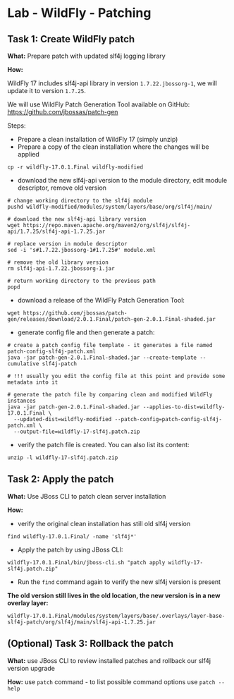 # Lab - WildFly - Patching

## Task 1: Create WildFly patch

**What:** Prepare patch with updated slf4j logging library

**How:**

WildFly 17 includes slf4j-api library in version `1.7.22.jbossorg-1`, we will update it to version `1.7.25`.

We will use WildFly Patch Generation Tool available on GitHub: https://github.com/jbossas/patch-gen

Steps:
* Prepare a clean installation of WildFly 17 (simply unzip)
* Prepare a copy of the clean installation where the changes will be applied
```
cp -r wildfly-17.0.1.Final wildfly-modified
```
* download the new slf4j-api version to the module directory, edit module descriptor, remove old version
```
# change working directory to the slf4j module
pushd wildfly-modified/modules/system/layers/base/org/slf4j/main/

# download the new slf4j-api library version
wget https://repo.maven.apache.org/maven2/org/slf4j/slf4j-api/1.7.25/slf4j-api-1.7.25.jar

# replace version in module descriptor
sed -i 's#1.7.22.jbossorg-1#1.7.25#' module.xml

# remove the old library version
rm slf4j-api-1.7.22.jbossorg-1.jar

# return working directory to the previous path
popd
```

* download a release of the WildFly Patch Generation Tool:
```
wget https://github.com/jbossas/patch-gen/releases/download/2.0.1.Final/patch-gen-2.0.1.Final-shaded.jar
```

* generate config file and then generate a patch:
```
# create a patch config file template - it generates a file named patch-config-slf4j-patch.xml
java -jar patch-gen-2.0.1.Final-shaded.jar --create-template --cumulative slf4j-patch

# !!! usually you edit the config file at this point and provide some metadata into it

# generate the patch file by comparing clean and modified WildFly instances
java -jar patch-gen-2.0.1.Final-shaded.jar --applies-to-dist=wildfly-17.0.1.Final \
  --updated-dist=wildfly-modified --patch-config=patch-config-slf4j-patch.xml \
  --output-file=wildfly-17-slf4j.patch.zip
```

* verify the patch file is created. You can also list its content:
```
unzip -l wildfly-17-slf4j.patch.zip
```

## Task 2: Apply the patch

**What:** Use JBoss CLI to patch clean server installation

**How:**
* verify the original clean installation has still old slf4j version
```
find wildfly-17.0.1.Final/ -name 'slf4j*'
```
* Apply the patch by using JBoss CLI:
```
wildfly-17.0.1.Final/bin/jboss-cli.sh "patch apply wildfly-17-slf4j.patch.zip"
```
* Run the `find` command again to verify the new slf4j version is present

**The old version still lives in the old location, the new version is in a new overlay layer:**
```
wildfly-17.0.1.Final/modules/system/layers/base/.overlays/layer-base-slf4j-patch/org/slf4j/main/slf4j-api-1.7.25.jar
```

## (Optional) Task 3: Rollback the patch

**What:** use JBoss CLI to review installed patches and rollback our slf4j version upgrade

**How:** use `patch` command - to list possible command options use `patch --help`
